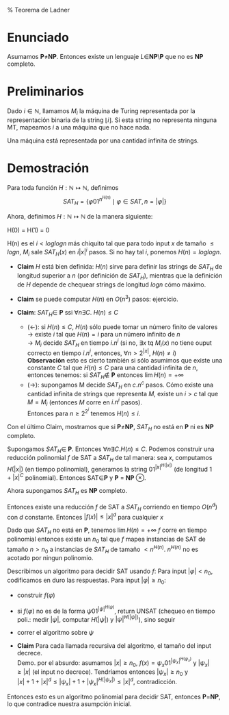 % Teorema de Ladner

# Enunciado

Asumamos **P**≠**NP**.
Entonces existe un lenguaje $L\in$**NP**$\setminus$**P**
que no es **NP** completo.

# Preliminarios

Dado $i\in\mathbb{N}$, llamamos $M_i$ la máquina de Turing
representada por la representación binaria de la string $\lfloor i \rfloor$.
Si esta string no representa ninguna MT, mapeamos $i$ a una máquina
que no hace nada.

Una máquina está representada por una cantidad infinita de strings.


# Demostración

Para toda función  $H: \mathbb{N} \mapsto \mathbb{N}$, definimos
$$SAT_H = \{ \varphi 0 1^{n^{H(n)}} \mid \varphi \in SAT, n = |\varphi|\}$$

Ahora, definimos $H: \mathbb{N} \mapsto \mathbb{N}$ de la manera siguiente:

H(0) = H(1) = 0

H(n) es el $i < log log n$ más chiquito tal que para todo input
$x$ de tamaño $\leq log n$, $M_i$ sale $SAT_H(x)$ en $i|x|^i$ pasos.
Si no hay tal $i$, ponemos $H(n)=log log n$.

* **Claim** $H$ está bien definida:
  $H(n)$ sirve para definir las strings de $SAT_H$ de longitud superior a $n$
  (por definición de $SAT_H$), mientras que la definición de $H$ depende
  de chequear strings de longitud $log n$ cómo máximo.

* **Claim** se puede computar $H(n)$ en $O(n^3)$ pasos: ejercicio.

* **Claim**: $SAT_H \in$ **P** ssi $\forall n \exists C$. $H(n)\leq C$
    * (←): si $H(n)\leq C$, $H(n)$ sólo puede tomar un número
      finito de valores
      <br />→ existe $i$ tal que $H(n)=i$ para un número infinito de $n$
      <br />→ $M_i$ decide $SAT_H$ en tiempo $i.n^i$
      (si no, $\exists x$ tq $M_i(x)$ no tiene ouput correcto en tiempo $i.n^i$,
      entonces, $\forall n > 2^{|x|}$, $H(n)≠i$)
      <br />**Observación** esto es cierto también si sólo asumimos que
      existe una constante $C$ tal que $H(n)\leq C$ para una cantidad infinita
      de $n$, entonces tenemos: si $SAT_H \notin$ **P** entonces
      $\lim H(n) = +\infty$
    * (→): supongamos M decide $SAT_H$ en  $c.n^c$ pasos. Cómo existe una cantidad
      infinita de strings que representa $M$, existe un $i > c$ tal que $M=M_i$
      (entonces $M$ corre en $i.n^i$ pasos).
      <br />Entonces para $n \geq 2^{2^i}$ tenemos $H(n)\leq i$.

Con el último Claim, mostramos que si **P**≠**NP**, $SAT_H$ no está en **P**
ni es **NP** completo.

Supongamos $SAT_H \in$ **P**. Entonces $\forall n \exists C . H(n)\leq C$.
Podemos construir una reducción polinomial $f$ de SAT a $SAT_H$ de tal
manera: sea $x$, computamos $H(|x|)$ (en tiempo polinomial), generamos la
string $01^{|x|^{H(|x|)}}$ (de longitud $1 + |x|^C$ polinomial).
Entonces SAT$\in$**P** y **P** = **NP**
$\otimes$.


Ahora supongamos $SAT_H$ es **NP** completo.

Entonces existe una reducción $f$ de SAT a $SAT_H$ corriendo
en tiempo $O(n^d)$ con $d$ constante.
Entonces $|f(x)| \leq |x|^d$ para cualquier $x$

Dado que $SAT_H$ no está en **P**, tenemos $\lim H(n) = +\infty$
$f$ corre en tiempo polinomial entonces existe un $n_0$ tal que
$f$ mapea instancias de SAT de tamaño $n > n_0$ a
instancias de $SAT_H$ de tamaño $< n^{H(n)}$. $n^{H(n)}$ no
es acotado por ningun polinomio.

Describimos un algoritmo para decidir SAT usando $f$:
Para input $|\varphi| < n_0$, codificamos en duro las respuestas.
Para input $|\varphi| \geq  n_0$:

* construir $f(\varphi)$
* si $f(\varphi)$ no es de la forma $\psi 0 1^{|\psi|^{H(\psi)}}$,
  return UNSAT
  (chequeo en tiempo poli.: medir $|\psi|$, computar $H(|\psi|)$ y $|\psi|^{H(|\psi|)}$),
  sino seguir
* correr el algoritmo sobre $\psi$

* **Claim** Para cada llamada recursiva del algoritmo, el tamaño del input
  decrece.<br />
  Demo. por el absurdo: asumamos $|x|\geq n_0$,
  $f(x) = \psi_x 0 1^{|\psi_x|^{H(\psi_x)}}$ y $|\psi_x| \geq |x|$ (el input no decrece).
  Tendríamos entonces $|\psi_x| \geq n_0$ y <br />
  $|x|+1+|x|^d \leq |\psi_x|+1+|\psi_x|^{H(|\psi_x|)}
      \leq |x|^d$, contradicción.

Entonces esto es un algoritmo polinomial para decidir SAT, entonces
**P**=**NP**, lo que contradice nuestra asumpción inicial.

